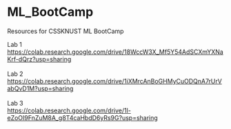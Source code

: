 # ML_BootCamp
Resources for CSSKNUST ML BootCamp

Lab 1 <br>
https://colab.research.google.com/drive/18WccW3X_Mf5Y54AdSCXmYXNaKrf-dQrz?usp=sharing
<br><br>
Lab 2 <br>
https://colab.research.google.com/drive/1iXMrcAnBoGHMyCuODQnA7rUrVabQvD1M?usp=sharing
<br><br>
Lab 3 <br>
https://colab.research.google.com/drive/1l-eZoOI9FnZuM8A_g8T4caHbdD6yRs9G?usp=sharing
